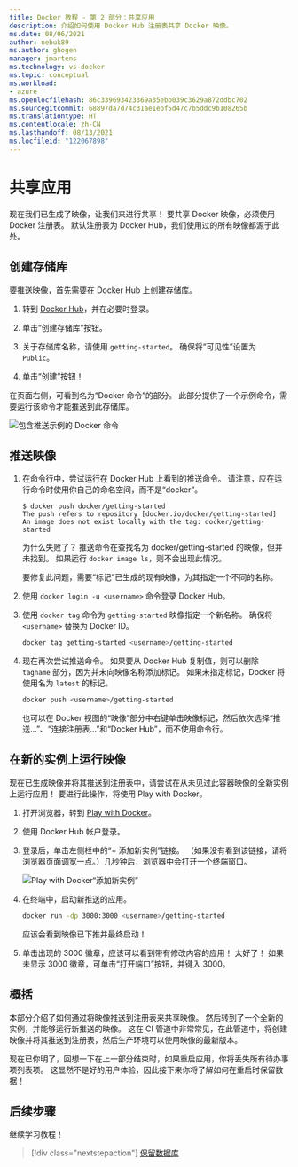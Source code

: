 ```yaml
---
title: Docker 教程 - 第 2 部分：共享应用
description: 介绍如何使用 Docker Hub 注册表共享 Docker 映像。
ms.date: 08/06/2021
author: nebuk89
ms.author: ghogen
manager: jmartens
ms.technology: vs-docker
ms.topic: conceptual
ms.workload:
- azure
ms.openlocfilehash: 86c339693423369a35ebb039c3629a872ddbc702
ms.sourcegitcommit: 68897da7d74c31ae1ebf5d47c7b5ddc9b108265b
ms.translationtype: HT
ms.contentlocale: zh-CN
ms.lasthandoff: 08/13/2021
ms.locfileid: "122067898"
---
```

# <a name="share-your-app"></a>共享应用

现在我们已生成了映像，让我们来进行共享！ 要共享 Docker 映像，必须使用 Docker 注册表。 默认注册表为 Docker Hub，我们使用过的所有映像都源于此处。

## <a name="create-a-repo"></a>创建存储库

要推送映像，首先需要在 Docker Hub 上创建存储库。

1. 转到 [Docker Hub](https://hub.docker.com/signup/msftedge?utm_source=msftedge)，并在必要时登录。

1. 单击“创建存储库”按钮。

1. 关于存储库名称，请使用 `getting-started`。 确保将“可见性”设置为 `Public`。

1. 单击“创建”按钮！

在页面右侧，可看到名为“Docker 命令”的部分。 此部分提供了一个示例命令，需要运行该命令才能推送到此存储库。

![包含推送示例的 Docker 命令](media/push-command.png)

## <a name="push-the-image"></a>推送映像

1. 在命令行中，尝试运行在 Docker Hub 上看到的推送命令。 请注意，应在运行命令时使用你自己的命名空间，而不是“docker”。

    ```plaintext
    $ docker push docker/getting-started
    The push refers to repository [docker.io/docker/getting-started]
    An image does not exist locally with the tag: docker/getting-started
    ```

    为什么失败了？ 推送命令在查找名为 docker/getting-started 的映像，但并未找到。 如果运行 `docker image ls`，则不会出现此情况。

    要修复此问题，需要“标记”已生成的现有映像，为其指定一个不同的名称。

1. 使用 `docker login -u <username>` 命令登录 Docker Hub。

1. 使用 `docker tag` 命令为 `getting-started` 映像指定一个新名称。 确保将 `<username>` 替换为 Docker ID。

    ```bash
    docker tag getting-started <username>/getting-started
    ```

1. 现在再次尝试推送命令。 如果要从 Docker Hub 复制值，则可以删除 `tagname` 部分，因为并未向映像名称添加标记。 如果未指定标记，Docker 将使用名为 `latest` 的标记。

    ```bash
    docker push <username>/getting-started
    ```

    也可以在 Docker 视图的“映像”部分中右键单击映像标记，然后依次选择“推送...”、“连接注册表...”和“Docker Hub”，而不使用命令行。

## <a name="run-the-image-on-a-new-instance"></a>在新的实例上运行映像

现在已生成映像并将其推送到注册表中，请尝试在从未见过此容器映像的全新实例上运行应用！ 要进行此操作，将使用 Play with Docker。

1. 打开浏览器，转到 [Play with Docker](http://play-with-docker.com)。

1. 使用 Docker Hub 帐户登录。

1. 登录后，单击左侧栏中的“+ 添加新实例”链接。 （如果没有看到该链接，请将浏览器页面调宽一点。）几秒钟后，浏览器中会打开一个终端窗口。

    ![Play with Docker“添加新实例”](media/pwd-add-new-instance.png)

1. 在终端中，启动新推送的应用。

    ```bash
    docker run -dp 3000:3000 <username>/getting-started
    ```

    应该会看到映像已下推并最终启动！

1. 单击出现的 3000 徽章，应该可以看到带有修改内容的应用！ 太好了！ 如果未显示 3000 徽章，可单击“打开端口”按钮，并键入 3000。

## <a name="recap"></a>概括

本部分介绍了如何通过将映像推送到注册表来共享映像。 然后转到了一个全新的实例，并能够运行新推送的映像。 这在 CI 管道中非常常见，在此管道中，将创建映像并将其推送到注册表，然后生产环境可以使用映像的最新版本。

现在已你明了，回想一下在上一部分结束时，如果重启应用，你将丢失所有待办事项列表项。 这显然不是好的用户体验，因此接下来你将了解如何在重启时保留数据！

## <a name="next-steps"></a>后续步骤

继续学习教程！

> [!div class="nextstepaction"]
> [保留数据库](persist-your-data.md)
